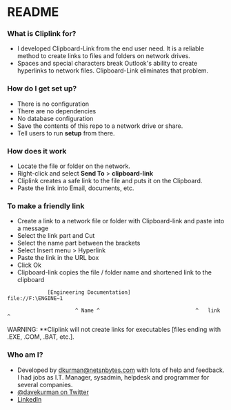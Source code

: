 # README #

### What is Cliplink for? ###

* I developed Clipboard-Link from the end user need.   It is a reliable method to create links to files and folders on network drives. 
* Spaces and special characters break Outlook's ability to create hyperlinks to network files.  Clipboard-Link eliminates that problem.

### How do I get set up? ###

* There is no configuration
* There are no dependencies
* No database configuration
* Save the contents of this repo to a network drive or share.
* Tell users to run **setup** from there.

### How does it work ###

* Locate the file or folder on the network.
* Right-click and select **Send To** > **clipboard-link**
* Cliplink creates a safe link to the file and puts it on the Clipboard.
* Paste the link into Email, documents, etc.

### To make a friendly link ###

* Create a link to a network file or folder with Clipboard-link and paste into a message
* Select the link part and Cut
* Select the name part between the brackets
* Select Insert menu > Hyperlink
* Paste the link in the URL box
* Click Ok
* Clipboard-link copies the file / folder name and shortened link to the clipboard

```
             [Engineering Documentation]                  file://F:\ENGINE~1 

                      ^ Name ^                               ^   link  ^
```

WARNING: **Cliplink will not create links for executables [files ending with .EXE, .COM, .BAT, etc.].

### Who am I? ###

* Developed by dkurman@netsnbytes.com with lots of help and feedback.  I had jobs as I.T. Manager, sysadmin, helpdesk and programmer for several companies.
* [@davekurman on Twitter](https://twitter.com/davekurman)
* [LinkedIn](https://www.linkedin.com/in/davekurman?trk=profile-badge-cta)
 